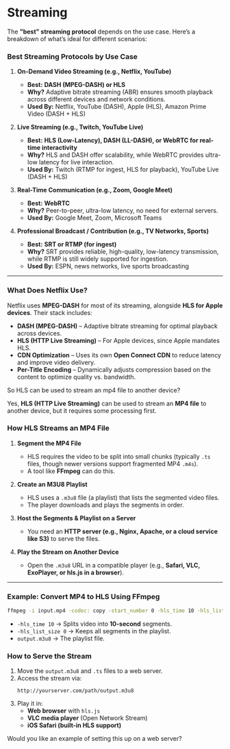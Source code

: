 # Streaming

The **"best" streaming protocol** depends on the use case. Here’s a breakdown of what’s ideal for different scenarios:

### **Best Streaming Protocols by Use Case**

1. **On-Demand Video Streaming (e.g., Netflix, YouTube)**
   - **Best:** **DASH (MPEG-DASH) or HLS**
   - **Why?** Adaptive bitrate streaming (ABR) ensures smooth playback across different devices and network conditions.
   - **Used By:** Netflix, YouTube (DASH), Apple (HLS), Amazon Prime Video (DASH + HLS)

2. **Live Streaming (e.g., Twitch, YouTube Live)**
   - **Best:** **HLS (Low-Latency), DASH (LL-DASH), or WebRTC for real-time interactivity**
   - **Why?** HLS and DASH offer scalability, while WebRTC provides ultra-low latency for live interaction.
   - **Used By:** Twitch (RTMP for ingest, HLS for playback), YouTube Live (DASH + HLS)

3. **Real-Time Communication (e.g., Zoom, Google Meet)**
   - **Best:** **WebRTC**
   - **Why?** Peer-to-peer, ultra-low latency, no need for external servers.
   - **Used By:** Google Meet, Zoom, Microsoft Teams

4. **Professional Broadcast / Contribution (e.g., TV Networks, Sports)**
   - **Best:** **SRT or RTMP (for ingest)**
   - **Why?** SRT provides reliable, high-quality, low-latency transmission, while RTMP is still widely supported for ingestion.
   - **Used By:** ESPN, news networks, live sports broadcasting

---

### **What Does Netflix Use?**

Netflix uses **MPEG-DASH** for most of its streaming, alongside **HLS for Apple devices**. Their stack includes:

- **DASH (MPEG-DASH)** – Adaptive bitrate streaming for optimal playback across devices.
- **HLS (HTTP Live Streaming)** – For Apple devices, since Apple mandates HLS.
- **CDN Optimization** – Uses its own **Open Connect CDN** to reduce latency and improve video delivery.
- **Per-Title Encoding** – Dynamically adjusts compression based on the content to optimize quality vs. bandwidth.

So HLS can be used to stream an mp4 file to another device?

Yes, **HLS (HTTP Live Streaming)** can be used to stream an **MP4 file** to another device, but it requires some processing first. 

### **How HLS Streams an MP4 File**

1. **Segment the MP4 File**  

   - HLS requires the video to be split into small chunks (typically `.ts` files, though newer versions support fragmented MP4 `.m4s`).
   - A tool like **FFmpeg** can do this.

2. **Create an M3U8 Playlist**  

   - HLS uses a `.m3u8` file (a playlist) that lists the segmented video files.
   - The player downloads and plays the segments in order.

3. **Host the Segments & Playlist on a Server**  

   - You need an **HTTP server (e.g., Nginx, Apache, or a cloud service like S3)** to serve the files.

4. **Play the Stream on Another Device** 

   - Open the `.m3u8` URL in a compatible player (e.g., **Safari, VLC, ExoPlayer, or hls.js in a browser**).

---

### **Example: Convert MP4 to HLS Using FFmpeg**

```sh
ffmpeg -i input.mp4 -codec: copy -start_number 0 -hls_time 10 -hls_list_size 0 -f hls output.m3u8
```

- `-hls_time 10` → Splits video into **10-second** segments.
- `-hls_list_size 0` → Keeps all segments in the playlist.
- `output.m3u8` → The playlist file.

### **How to Serve the Stream**

1. Move the `output.m3u8` and `.ts` files to a web server.
2. Access the stream via:  
   ```
   http://yourserver.com/path/output.m3u8
   ```
3. Play it in:
   - **Web browser** with `hls.js`
   - **VLC media player** (Open Network Stream)
   - **iOS Safari (built-in HLS support)**

Would you like an example of setting this up on a web server?


